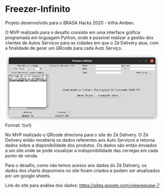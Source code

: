 # Freezer-Infinito
Projeto desenvolvido para o BRASA Hacks 2020 - trilha Ambev.

O MVP realizado para o desafio consiste em uma interface gráfica programada em linguagem Python, onde é possível realizar a gestão dos clientes de Autos Serviços para as cidades em que o Zé Delivery atua, com a finalidade de gerar um QRcode para cada Auto Serviço.

![GitHub Logo](/images/interface_mvp.png)
Format: !(url)

No MVP realizado o QRcode direciona para o site do Zé Delivery. O Zé Delivery então receberia os dados referentes aos Auto Serviços e retorna dados sobre a disponibilidade dos produtos. Os dados são então enviados a um site onde se pode visualizar a indisponibilidade das cervejas em cada ponto de venda.

Para o desafio, como não temos acesso aos dados do Zé Delivery, os dados dos charts disponíveis no site foram criados e podem ser atualizados por um google sheets.

Link do site para análise dos dados:
https://sites.google.com/view/equipe-7

